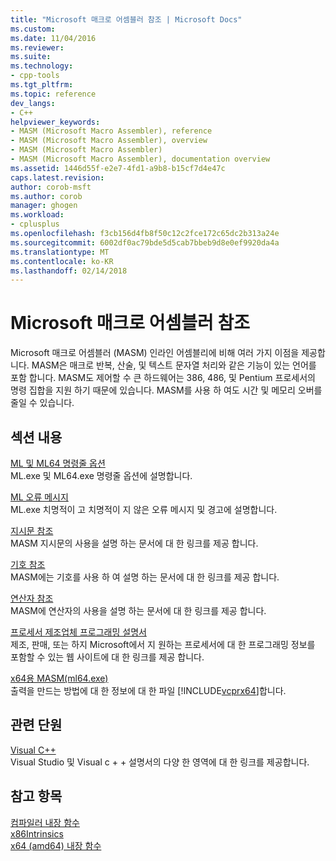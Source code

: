 ```yaml
---
title: "Microsoft 매크로 어셈블러 참조 | Microsoft Docs"
ms.custom: 
ms.date: 11/04/2016
ms.reviewer: 
ms.suite: 
ms.technology:
- cpp-tools
ms.tgt_pltfrm: 
ms.topic: reference
dev_langs:
- C++
helpviewer_keywords:
- MASM (Microsoft Macro Assembler), reference
- MASM (Microsoft Macro Assembler), overview
- MASM (Microsoft Macro Assembler)
- MASM (Microsoft Macro Assembler), documentation overview
ms.assetid: 1446d55f-e2e7-4fd1-a9b8-b15cf7d4e47c
caps.latest.revision: 
author: corob-msft
ms.author: corob
manager: ghogen
ms.workload:
- cplusplus
ms.openlocfilehash: f3cb156d4fb8f50c12c2fce172c65dc2b313a24e
ms.sourcegitcommit: 6002df0ac79bde5d5cab7bbeb9d8e0ef9920da4a
ms.translationtype: MT
ms.contentlocale: ko-KR
ms.lasthandoff: 02/14/2018
---
```

# <a name="microsoft-macro-assembler-reference"></a>Microsoft 매크로 어셈블러 참조
Microsoft 매크로 어셈블러 (MASM) 인라인 어셈블리에 비해 여러 가지 이점을 제공합니다. MASM은 매크로 반복, 산술, 및 텍스트 문자열 처리와 같은 기능이 있는 언어를 포함 합니다. MASM도 제어할 수 큰 하드웨어는 386, 486, 및 Pentium 프로세서의 명령 집합을 지원 하기 때문에 있습니다. MASM를 사용 하 여도 시간 및 메모리 오버를 줄일 수 있습니다.  
  
## <a name="in-this-section"></a>섹션 내용  
 [ML 및 ML64 명령줄 옵션](../../assembler/masm/ml-and-ml64-command-line-reference.md)  
 ML.exe 및 ML64.exe 명령줄 옵션에 설명합니다.  
  
 [ML 오류 메시지](../../assembler/masm/ml-error-messages.md)  
 ML.exe 치명적이 고 치명적이 지 않은 오류 메시지 및 경고에 설명합니다.  
  
 [지시문 참조](../../assembler/masm/directives-reference.md)  
 MASM 지시문의 사용을 설명 하는 문서에 대 한 링크를 제공 합니다.  
  
 [기호 참조](../../assembler/masm/symbols-reference.md)  
 MASM에는 기호를 사용 하 여 설명 하는 문서에 대 한 링크를 제공 합니다.  
  
 [연산자 참조](../../assembler/masm/operators-reference.md)  
 MASM에 연산자의 사용을 설명 하는 문서에 대 한 링크를 제공 합니다.  
  
 [프로세서 제조업체 프로그래밍 설명서](../../assembler/masm/processor-manufacturer-programming-manuals.md)  
 제조, 판매, 또는 하지 Microsoft에서 지 원하는 프로세서에 대 한 프로그래밍 정보를 포함할 수 있는 웹 사이트에 대 한 링크를 제공 합니다.  
  
 [x64용 MASM(ml64.exe)](../../assembler/masm/masm-for-x64-ml64-exe.md)  
 출력을 만드는 방법에 대 한 정보에 대 한 파일 [!INCLUDE[vcprx64](../../assembler/inline/includes/vcprx64_md.md)]합니다.  
  
## <a name="related-sections"></a>관련 단원  
 [Visual C++](../../top/visual-cpp-in-visual-studio.md)  
 Visual Studio 및 Visual c + + 설명서의 다양 한 영역에 대 한 링크를 제공합니다.  
  
## <a name="see-also"></a>참고 항목  
 [컴파일러 내장 함수](../../intrinsics/compiler-intrinsics.md)   
 [x86Intrinsics](../../intrinsics/x86-intrinsics-list.md)   
 [x64 (amd64) 내장 함수](../../intrinsics/x64-amd64-intrinsics-list.md)